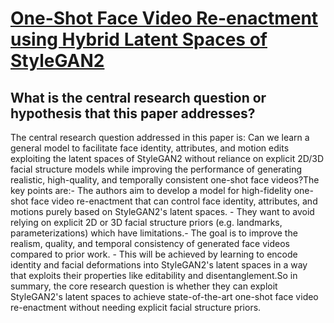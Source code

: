 # [One-Shot Face Video Re-enactment using Hybrid Latent Spaces of StyleGAN2](https://arxiv.org/abs/2302.07848)

## What is the central research question or hypothesis that this paper addresses?

 The central research question addressed in this paper is: Can we learn a general model to facilitate face identity, attributes, and motion edits exploiting the latent spaces of StyleGAN2 without reliance on explicit 2D/3D facial structure models while improving the performance of generating realistic, high-quality, and temporally consistent one-shot face videos?The key points are:- The authors aim to develop a model for high-fidelity one-shot face video re-enactment that can control face identity, attributes, and motions purely based on StyleGAN2's latent spaces. - They want to avoid relying on explicit 2D or 3D facial structure priors (e.g. landmarks, parameterizations) which have limitations.- The goal is to improve the realism, quality, and temporal consistency of generated face videos compared to prior work. - This will be achieved by learning to encode identity and facial deformations into StyleGAN2's latent spaces in a way that exploits their properties like editability and disentanglement.So in summary, the core research question is whether they can exploit StyleGAN2's latent spaces to achieve state-of-the-art one-shot face video re-enactment without needing explicit facial structure priors.
